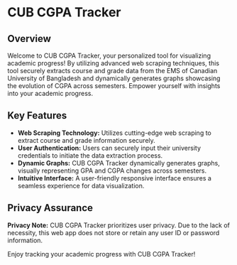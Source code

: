 # CUB CGPA Tracker

## Overview

Welcome to CUB CGPA Tracker, your personalized tool for visualizing academic progress! By utilizing advanced web scraping techniques, this tool securely extracts course and grade data from the EMS of Canadian University of Bangladesh and dynamically generates graphs showcasing the evolution of CGPA across semesters. Empower yourself with insights into your academic progress.

## Key Features

- **Web Scraping Technology:** Utilizes cutting-edge web scraping to extract course and grade information securely.
- **User Authentication:** Users can securely input their university credentials to initiate the data extraction process.
- **Dynamic Graphs:** CUB CGPA Tracker dynamically generates graphs, visually representing GPA and CGPA changes across semesters.
- **Intuitive Interface:** A user-friendly responsive interface ensures a seamless experience for data visualization.

## Privacy Assurance

**Privacy Note:** CUB CGPA Tracker prioritizes user privacy. Due to the lack of necessity, this web app does not store or retain any user ID or password information.

Enjoy tracking your academic progress with CUB CGPA Tracker!
